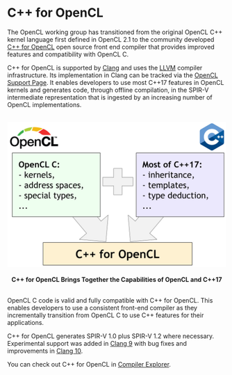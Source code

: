 # C++ for OpenCL

The OpenCL working group has transitioned from the original OpenCL C++ kernel language first defined in OpenCL 2.1 to the community developed  [C++ for OpenCL](https://github.com/KhronosGroup/Khronosdotorg/blob/master/api/opencl/assets/CXX_for_OpenCL.pdf) open source front end compiler that provides improved features and compatibility with OpenCL C.

C++ for OpenCL is supported by [Clang](https://clang.llvm.org/docs/UsersManual.html#c-for-opencl) and uses the [LLVM](https://llvm.org/) compiler infrastructure. Its implementation in Clang can be tracked via the [OpenCL Support Page](https://clang.llvm.org/docs/OpenCLSupport.html). It enables developers to use most C++17 features in OpenCL kernels and generates code, through offline compilation, in the SPIR-V intermediate representation that is ingested by an increasing number of OpenCL implementations.

<p align="center">
<br>
<img src="../images/cpp_for_opencl.jpg" width=700 >
<br> <br>
  <b>C++ for OpenCL Brings Together the Capabilities of OpenCL and C++17</b>
<br> <br>
</p>

OpenCL C code is valid and fully compatible with C++ for OpenCL. This enables developers to use a consistent front-end compiler as they incrementally transition from OpenCL C to use C++ features for their applications.

C++ for OpenCL generates SPIR-V 1.0 plus SPIR-V 1.2 where necessary. Experimental support was added in [Clang 9](https://clang.llvm.org/docs/UsersManual.html#cxx-for-opencl) with bug fixes and improvements in [Clang 10](https://releases.llvm.org/10.0.0/tools/clang/docs/ReleaseNotes.html#opencl-kernel-language-changes-in-clang).

You can check out C++ for OpenCL in [Compiler Explorer](https://godbolt.org/z/NGZw9U).
